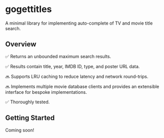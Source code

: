 # gogettitles

A minimal library for implementing auto-complete of TV and movie title search.

## Overview

✅ Returns an unbounded maximum search results.

✅ Results contain title, year, IMDB ID, type, and poster URL data.

🔜 Supports LRU caching to reduce latency and network round-trips.

🔜 Implements multiple movie database clients and provides an extensible interface for bespoke implementations.

✅ Thoroughly tested.

## Getting Started

Coming soon!
